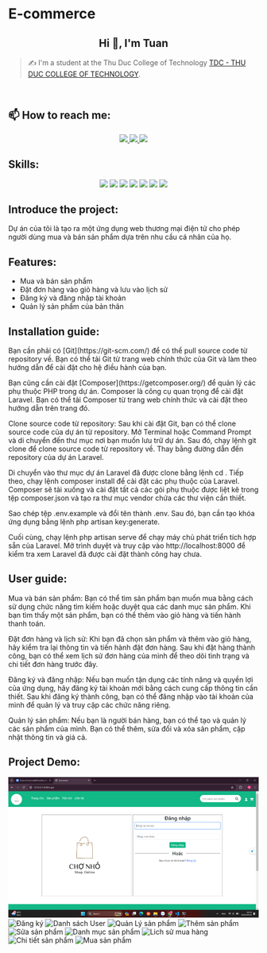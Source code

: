 # E-commerce
<h2 align="center">Hi 👋, I'm Tuan</h2>
<p align="center">
</p>

> ✍ I'm a student at the Thu Duc College of Technology [TDC - THU DUC COLLEGE OF TECHNOLOGY](https://el.tdc.edu.vn/).

<br />

## 📫 How to reach me:

<p align="center">
  <a href="https://www.facebook.com/profile.php?id=100045664062141&mibextid=ZbWKwL" alt="Facebook">
    <img src="https://img.icons8.com/fluent/48/000000/facebook-new.png" target="_blank" />
  </a> 
  <a href="https://github.com/TATTRAN25" alt="Github">
    <img src="https://img.icons8.com/fluent/48/000000/github.png"/>
  </a> 
  <a href="trananhtuan.tdc.2223@gmail.com" alt="Email">
    <img src="https://img.icons8.com/fluent/48/000000/mailing.png"/>
  </a>
</p>

## Skills:
<p align="center">
  <img src="https://img.icons8.com/color/48/000000/mysql-logo.png"/>
  <img src="https://img.icons8.com/color/48/000000/git.png"/>
  <img src="https://img.icons8.com/color/48/000000/github-2.png"/>
  <img src="https://img.icons8.com/color/48/000000/visual-studio-code-2019.png"/>
  <img src="https://img.icons8.com/color/48/null/visual-studio--v2.png"/>
  <img src="https://img.icons8.com/dusk/48/000000/anaconda.png"/>
  <img src="https://img.icons8.com/fluent/48/000000/spyder-ide.png"/>
</p>

## Introduce the project:
<p>
Dự án của tôi là tạo ra một ứng dụng web thương mại điện tử cho phép người dùng mua và bán sản phẩm dựa trên nhu cầu cá nhân của họ.
</p>

## Features:
- Mua và bán sản phẩm
- Đặt đơn hàng vào giỏ hàng và lưu vào lịch sử
- Đăng ký và đăng nhập tài khoản
- Quản lý sản phẩm của bản thân

## Installation guide:
<p>Bạn cần phải có [Git](https://git-scm.com/) để có thể pull source code từ repository về. Bạn có thể tải Git từ trang web chính thức của Git và làm theo hướng dẫn để cài đặt cho hệ điều hành của bạn.</p>
<p>Bạn cũng cần cài đặt [Composer](https://getcomposer.org/) để quản lý các phụ thuộc PHP trong dự án. Composer là công cụ quan trọng để cài đặt Laravel. Bạn có thể tải Composer từ trang web chính thức và cài đặt theo hướng dẫn trên trang đó.</p>
<p>Clone source code từ repository:
Sau khi cài đặt Git, bạn có thể clone source code của dự án từ repository. Mở Terminal hoặc Command Prompt và di chuyển đến thư mục nơi bạn muốn lưu trữ dự án. Sau đó, chạy lệnh git clone <link-repository> để clone source code từ repository về. Thay <link-repository> bằng đường dẫn đến repository của dự án Laravel.</p>
<p>Di chuyển vào thư mục dự án Laravel đã được clone bằng lệnh cd <tên-dự-án>. Tiếp theo, chạy lệnh composer install để cài đặt các phụ thuộc của Laravel. Composer sẽ tải xuống và cài đặt tất cả các gói phụ thuộc được liệt kê trong tệp composer.json và tạo ra thư mục vendor chứa các thư viện cần thiết.</p>
<p>Sao chép tệp .env.example và đổi tên thành .env. Sau đó, bạn cần tạo khóa ứng dụng bằng lệnh php artisan key:generate.</p>
<p>Cuối cùng, chạy lệnh php artisan serve để chạy máy chủ phát triển tích hợp sẵn của Laravel. Mở trình duyệt và truy cập vào http://localhost:8000 để kiểm tra xem Laravel đã được cài đặt thành công hay chưa.</p>

## User guide:
<p>Mua và bán sản phẩm: Bạn có thể tìm sản phẩm bạn muốn mua bằng cách sử dụng chức năng tìm kiếm hoặc duyệt qua các danh mục sản phẩm. Khi bạn tìm thấy một sản phẩm, bạn có thể thêm vào giỏ hàng và tiến hành thanh toán.</p>
<p>Đặt đơn hàng và lịch sử: Khi bạn đã chọn sản phẩm và thêm vào giỏ hàng, hãy kiểm tra lại thông tin và tiến hành đặt đơn hàng. Sau khi đặt hàng thành công, bạn có thể xem lịch sử đơn hàng của mình để theo dõi tình trạng và chi tiết đơn hàng trước đây.</p>
<p>Đăng ký và đăng nhập: Nếu bạn muốn tận dụng các tính năng và quyền lợi của ứng dụng, hãy đăng ký tài khoản mới bằng cách cung cấp thông tin cần thiết. Sau khi đăng ký thành công, bạn có thể đăng nhập vào tài khoản của mình để quản lý và truy cập các chức năng riêng.</p>
<p>Quản lý sản phẩm: Nếu bạn là người bán hàng, bạn có thể tạo và quản lý các sản phẩm của mình. Bạn có thể thêm, sửa đổi và xóa sản phẩm, cập nhật thông tin và giá cả.</p>

## Project Demo:
![Đăng nhập](ReadMe/Image/DangNhap.png)
![Đăng ký](ReadMe/Image/DangKy.png)
![Danh sách User](ReadMe/Image/DanhSachUser.png)
![Quản Lý sản phẩm](ReadMe/Image/QuanLySanPham.png)
![Thêm sản phẩm](ReadMe/Image/ThemSanPham.png)
![Sửa sản phẩm](ReadMe/Image/SuaSanPham.png)
![Danh mục sản phẩm](ReadMe/Image/DanhMucSP.png)
![Lich sử mua hàng](ReadMe/Image/LichSuMuaHang.png)
![Chi tiết sản phẩm](ReadMe/Image/ChiTietSanPham.png)
![Mua sản phẩm](ReadMe/Image/MuaSanPham.png)


